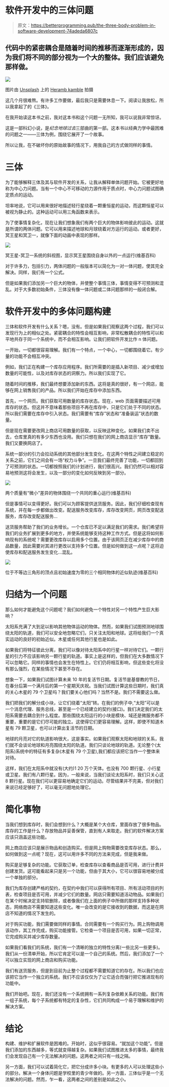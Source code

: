 # 软件开发中的三体问题

> 原文：<https://betterprogramming.pub/the-three-body-problem-in-software-development-74adeda6807c>

## 代码中的紧密耦合是随着时间的推移而逐渐形成的，因为我们将不同的部分视为一个大的整体。我们应该避免那样做。

![](img/13feeeecb44085808225710363f8316e.png)

图片由 [Unsplash](https://unsplash.com/) 上的 [Heramb kamble](https://unsplash.com/@heramb_2k) 拍摄

这几个月很难熬。有许多工作要做，最后我只是需要休息一下。阅读让我放松，所以我拿起了的《三体》。

在我开始读这本书之前，我对这本书和这个问题一无所知，我可以说我非常惊讶。

这是一部科幻小说，是*纪念地球过去*三部曲的第一部。这本书以经典力学中最困难的问题之一——三体为例，围绕它展开了一个故事。

所以让我，在不破坏你的原始故事的情况下，用我自己的方式做同样的事情。

# 三体

为了能够解释三体及其与软件开发的关系，让我从解释单体问题开始。它被更好地称为中心力问题。当有一个中心不可移动的力源作用于质点时，中心力问题试图确定质点的运动。

坦率地说，它可以用来很好地描述轻行星绕着一颗重恒星的运动，而这颗恒星可以被视为静止的。这种运动可以用三角函数来表示。

为了使事情复杂化，现在让我们想象我们有两个巨大的物体影响彼此的运动。这就是所谓的两体问题。它可以用来描述地球和月球绕着对方运行的运动。或者更好，冥王星和冥卫一，就像下面的动画中表现的那样。

![](img/8c802cd924da587eab2c9aa8909b76e5.png)

冥王星-冥卫一系统的斜视图，显示冥王星围绕自身以外的一点运行(维基百科)

对于许多力，包括引力，两体问题的一般版本可以简化为一对一体问题，使其完全解决。同样，我们有一个公式。

但是如果我们添加另一个巨大的物体，并使整个事情三体，事情变得不可预测和混乱。对于大多数初始条件，三体没有像一体问题或二体问题那样的一般闭合解。

# 软件开发中的多体问题构建

三体和软件开发有什么关系？嗯，没有。但是如果我们观察这两个过程，我们可以发现行为上的相似之处。紧密耦合的特性会相互影响，非常松散耦合的特性可以和平地共存于同一个系统中，而不会相互影响。让我们把软件开发比作 n 体问题。

一开始，一切都很容易理解。我们有一个特点，一个中心，一切都围绕着它。有少量的功能不会相互冲突。

例如，我们正在构建一个库存应用程序。我们所需要的是插入新项目、减少或增加数量的可能性，以及对库存状态的洞察力。所以我们实现了它。

随着时间的推移，我们最终想要添加新的东西。这将是真的很好，有一个网店，能够在网上销售我们的产品。所以我们开始在库存中添加东西。

首先，一个网页。我们获取可用数量的库存状态。现在，web 页面需要描述可用库存的状态。但这并不意味着那些项目不再在库存中，只是它们处于不同的状态。所以我们需要在库存中引入状态。我们需要有“库存”状态和“准备装运”状态的数量。

但是现在需要更改网上商店可用数量的获取，以反映这种变化。如果我们卖不出去，仓库里真的有多少东西也没用。我们只想在我们的网上商店显示“库存”数量。我们又要换网店了。

系统一部分的引力会拉动系统的其他部分发生变化。在这两个特性之间建立稳定的关系之前，它们之间会有一场“权力斗争”。一旦我们最终完善了功能，一切都回到了可预测的状态。一切都按照我们的计划进行，我们很高兴。我们仍然可以相对容易地预测这将会发生，以及一部分的变化如何反映到另一部分。

![](img/3f5d5adbb750cb61ac791707c67bc0b1.png)

两个质量有“微小”差异的物体围绕一个共同的重心运行(维基百科)

但是事情可以变得更好。我们可以为顾客提供送货服务。因此，我们仔细检查现有系统，并在每一步都做出改变。配送服务改变库存，库存改变网页，网页改变配送服务，库存改变配送服务…

送货服务帮助了我们的业务增长。一个仓库已不足以满足我们的需求。我们希望将我们的业务扩展到更多的地方，并使系统能够支持这种工作方式。但是这将如何影响现有的系统呢？需要更改库存以启用多个位置。由于该网页正在减少库存中的商品数量，因此需要对其进行更改以支持多个位置。但是如何做到这一点呢？这将迫使库存和配送服务发生变化…混乱。

![](img/50a8bb39da91ece17e2ca9f4b7e81166.png)

位于不等边三角形的顶点且初始速度为零的三个相同物体的近似轨迹(维基百科)

# 归结为一个问题

那么如何才能避免这个问题呢？我们如何避免一个特性对另一个特性产生巨大影响？

太阳系充满了大到足以影响其他物体运动的物体。然而，如果我们试图预测地球围绕太阳的轨道，我们可以安全地忽略它们，只关注太阳和地球。这将给我们一个真实运动的良好的初始近似。木星或任何其他行星也是如此。

如果我们将特征彼此分离，我们可以像对待太阳系中的行星一样对待它们。一颗行星的引力不应该影响另一颗行星的轨道。事实上是这样的，但我们在大多数情况下可以忽略它。同样的事情也会发生在特性上。它们仍将相互影响，但这些变化将没有那么强烈，在某些情况下甚至不存在。

想象一下，如果我们试图计算未来 10 年的复活节日期。复活节是基督教的节日，在春分后第一个满月后的第一个星期天庆祝。当我们试图计算这些日期时，我们真的关心木星的 79 个卫星吗？我们要关心他们吗？当然不是。我们不需要这么做。

我们把我们的解分成小块，让它们绕着“太阳”转。在我们的例子中,“太阳”可以是一个消息代理、服务总线，甚至是一个已经建立的契约(接口)。我们决定我们的太阳系需要去耦合到什么程度。那些围绕太阳运行的小块是模块、域还是微服务都不重要，重要的是它们尽可能的独立。这使得它们更容易理解。这样，即使不知道木星有 79 颗卫星，也可以计算出复活节的日期。

地球的月亮对它的轨道影响很大，这是事实。如果我们观察太阳和地球的关系，我们就不会谈论地球和月亮围绕太阳的轨道。我们只谈论地球的轨道。无论整个(太阳系)系统中的特征有多复杂(木星有 79 个卫星),我们都应该把它当作一个整体来对待。

这样，我们在太阳系中就没有(大约)1 20 万个天体。也没有 700 颗行星、小行星或卫星。我们有八颗行星。因为，一般来说，当我们谈论太阳系时，我们只关心这 8 颗行星。现在我们可以更容易地确定它们的运动。尽管结果并不完美，但对我们来说已经足够好了，可以毫无问题地处理它。

# 简化事物

当我们想到库存时，我们会想到什么？大概是某个大仓库，里面存放了很多物品。库存的工作是什么？存放物品并妥善保管，直到有人来取走。我们的软件解决方案应该只涵盖这些功能。

网上商店应该只是展示物品和创造购买。但是网上购物需要改变库存状态。那么，如何做到这一点呢？现在，这可以用许多不同的方法来完成，但是我来做。

购买是足够复杂的功能。它获取订单，检查库存以查看商品是否可用，进行计费并创建发货。这可能看起来只是另一个功能，但由于其大小，它可以很容易地被分成一个单独的部分。

我们为库存创建严格的契约，在契约中我们可以获得所有项目、所有活动项目的列表，检查项目是否可用，并减少它们的数量。网店只需要知道活动物品。如果我们在某个时候决定支持软删除，或者像我们在上面的例子中所做的那样支持多种状态，网络商店不需要知道这些变化。唯一会改变的是它接收到的数据，而这是在网店不知道的情况下发生的。

对于购买功能，我们需要做同样的事情。合同需要有一个购买行为。网上购物调用该动作，其工作完成，购买功能接管。它检查一个项目是否可用，如果一切正常，它完成购买并减少库存数量。

如果我们看我们的系统，我们有一个清晰的独立的特性分离(一些比另一些更多)。我们从一份清单开始，所以它肯定可以是一个自己的系统。然后，我们添加了一个可以独立实现的网上商店和购买功能。

我们有送货服务，但是到目前为止整个过程都不需要知道它的存在。所以我们也应该把它当作一个独立的系统。我们不应该仅仅为了让它适合而强行把它推进现有的功能中。

我们开始吧。现在，我们还没有一个系统拥有一系列复杂依赖关系的功能。我们有一组子系统，每个子系统都有特定的复杂性，它们共同构成一个易于理解和维护的解决方案。

# 结论

构建、维护和扩展软件是困难的。开始时，这似乎很容易。“就加这个功能”。但是我们添加的东西越多，等式就变得越复杂。如果我们试图推进太多的事情，最终我们会发现自己有一个无法解决的问题。这两者之间只有一线之隔。

另一方面，我们可以试着简化它，把它分成许多小块。有更多的人可以处理这些小的部分。解决一个身体问题是学校里的青少年做的。另一方面，三体似乎是一个无法解决的问题。然而，乍一看，这两者之间的差别是如此之小。
